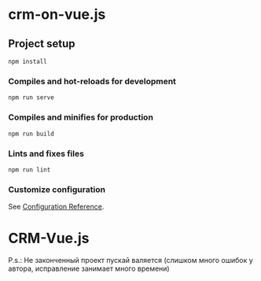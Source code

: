 # crm-on-vue.js

## Project setup
```
npm install
```

### Compiles and hot-reloads for development
```
npm run serve
```

### Compiles and minifies for production
```
npm run build
```

### Lints and fixes files
```
npm run lint
```

### Customize configuration
See [Configuration Reference](https://cli.vuejs.org/config/).
# CRM-Vue.js

P.s.: Не законченный проект пускай валяется (слишком много ошибок у автора, исправление занимает много времени)
